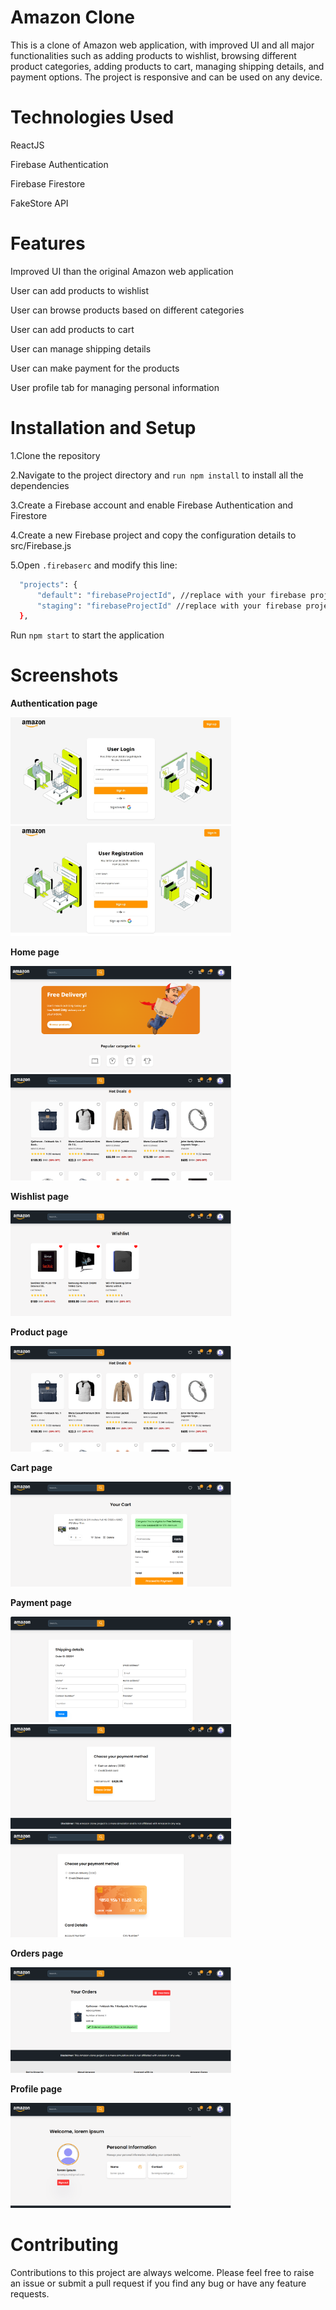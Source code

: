 # Amazon Clone

This is a clone of Amazon web application, with improved UI and all major functionalities such as adding products to wishlist, browsing different product categories, adding products to cart, managing shipping details, and payment options. The project is responsive and can be used on any device.

# Technologies Used

ReactJS

Firebase Authentication

Firebase Firestore

FakeStore API


# Features

Improved UI than the original Amazon web application

User can add products to wishlist

User can browse products based on different categories

User can add products to cart

User can manage shipping details

User can make payment for the products

User profile tab for managing personal information


# Installation and Setup


1.Clone the repository

2.Navigate to the project directory and `run npm install` to install all the dependencies

3.Create a Firebase account and enable Firebase Authentication and Firestore

4.Create a new Firebase project and copy the configuration details to src/Firebase.js

5.Open `.firebaserc` and modify this line:
  ```sh
    "projects": {
        "default": "firebaseProjectId", //replace with your firebase project id
        "staging": "firebaseProjectId" //replace with your firebase project id
    },
  ```

Run `npm start` to start the application


# Screenshots

**Authentication page**

<div>
  <img src="./screenshots/Screenshot_3-3-2025_12640_localhost.jpeg" width="70%" height="80%"/>
</div>

<div>
  <img src="./screenshots/Screenshot_3-3-2025_12749_localhost.jpeg" width="70%" height="80%"/>
</div>


**Home page**

<div>
  <img src="./screenshots/Screenshot 2025-03-03 121404.png" width="70%" height="80%"/>
</div>

<div>
  <img src="./screenshots/Screenshot 2025-03-03 121419.png" width="70%" height="80%"/>
</div>


**Wishlist page**

<div>
  <img src="./screenshots/Screenshot 2025-03-03 122518.png" width="70%" height="80%"/>
</div>


**Product page**

<div>
  <img src="./screenshots/Screenshot 2025-03-03 121419.png" width="70%" height="80%"/>
</div>


**Cart page**

<div>
  <img src="./screenshots/Screenshot 2025-03-03 121439.png" width="70%" height="80%"/>
</div>


**Payment page**

<div>
  <img src="./screenshots/Screenshot 2025-03-03 122805.png" width="70%" height="80%"/>
</div>

<div>
  <img src="./screenshots/Screenshot 2025-03-03 122821.png" width="70%" height="80%"/>
</div>

<div>
  <img src="./screenshots/Screenshot 2025-03-03 123149.png" width="70%" height="80%"/>
</div>


**Orders page**

<div>
  <img src="./screenshots/Screenshot 2025-03-03 121459.png" width="70%" height="80%"/>
</div>


**Profile page**

<div>
  <img src="./screenshots/Screenshot 2025-03-03 121519.png" width="70%" height="80%"/>
</div>


# Contributing


Contributions to this project are always welcome. Please feel free to raise an issue or submit a pull request if you find any bug or have any feature requests.
